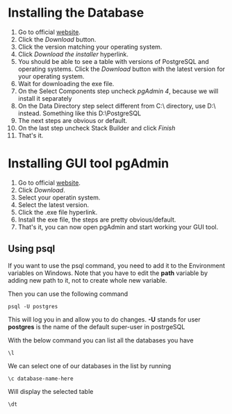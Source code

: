 # Installing the Database

1. Go to official [website](https://www.postgresql.org/).
2. Click the _Download_ button.
3. Click the version matching your operating system.
4. Click _Download the installer_ hyperlink.
5. You should be able to see a table with versions of PostgreSQL and operating systems. Click the _Download_ button with the latest version for your operating system.
6. Wait for downloading the exe file.
7. On the Select Components step uncheck _pgAdmin 4_, because we will install it separately
8. On the Data Directory step select different from C:\ directory, use D:\ instead. Something like this D:\PostgreSQL
9. The next steps are obvious or default.
10. On the last step uncheck Stack Builder and click _Finish_
11. That's it.

# Installing GUI tool pgAdmin

1. Go to official [website](https://www.pgadmin.org/).
2. Click _Download_.
3. Select your operatin system.
4. Select the latest version.
5. Click the .exe file hyperlink.
6. Install the exe file, the steps are pretty obvious/default.
7. That's it, you can now open pgAdmin and start working your GUI tool.

## Using psql

If you want to use the psql command, you need to add it to the Environment variables on Windows. Note that you have to edit the **path** variable by adding new path to it, not to create whole new variable.

Then you can use the following command

```
psql -U postgres
```

This will log you in and allow you to do changes.
**-U** stands for user
**postgres** is the name of the default super-user in postrgeSQL

With the below command you can list all the databases you have

```
\l
```

We can select one of our databases in the list by running

```
\c database-name-here
```

Will display the selected table

```
\dt
```
